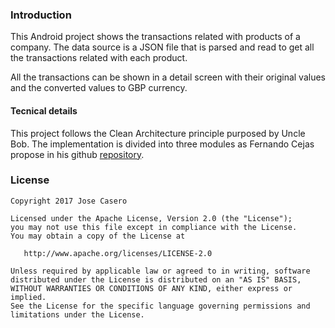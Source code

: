 ### Introduction

This Android project shows the transactions related with products of a company. The data source is a JSON file that is parsed and read to get all the transactions related with each product.

All the transactions can be shown in a detail screen with their original values and the converted values to GBP currency.

#### Tecnical details

This project follows the Clean Architecture principle purposed by Uncle Bob. The implementation is divided into three modules as Fernando Cejas propose in his github [repository](https://github.com/android10/Android-CleanArchitecture).

### License

    Copyright 2017 Jose Casero

    Licensed under the Apache License, Version 2.0 (the "License");
    you may not use this file except in compliance with the License.
    You may obtain a copy of the License at

       http://www.apache.org/licenses/LICENSE-2.0

    Unless required by applicable law or agreed to in writing, software
    distributed under the License is distributed on an "AS IS" BASIS,
    WITHOUT WARRANTIES OR CONDITIONS OF ANY KIND, either express or implied.
    See the License for the specific language governing permissions and
    limitations under the License.
